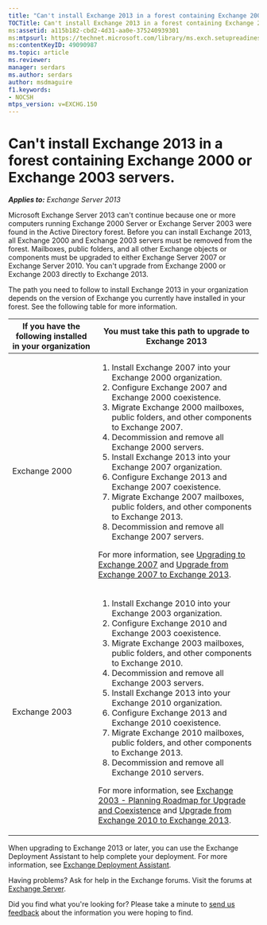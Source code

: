 ```yaml
---
title: "Can't install Exchange 2013 in a forest containing Exchange 2000 or Exchange 2003 servers"
TOCTitle: Can't install Exchange 2013 in a forest containing Exchange 2000 or Exchange 2003 servers.
ms:assetid: a115b182-cbd2-4d31-aa0e-375240939301
ms:mtpsurl: https://technet.microsoft.com/library/ms.exch.setupreadiness.exchange2000or2003presentinorg(v=EXCHG.150)
ms:contentKeyID: 49090987
ms.topic: article
ms.reviewer: 
manager: serdars
ms.author: serdars
author: msdmaguire
f1.keywords:
- NOCSH
mtps_version: v=EXCHG.150
---
```


# Can't install Exchange 2013 in a forest containing Exchange 2000 or Exchange 2003 servers.

_**Applies to:** Exchange Server 2013_

Microsoft Exchange Server 2013 can't continue because one or more computers running Exchange 2000 Server or Exchange Server 2003 were found in the Active Directory forest. Before you can install Exchange 2013, all Exchange 2000 and Exchange 2003 servers must be removed from the forest. Mailboxes, public folders, and all other Exchange objects or components must be upgraded to either Exchange Server 2007 or Exchange Server 2010. You can't upgrade from Exchange 2000 or Exchange 2003 directly to Exchange 2013.

The path you need to follow to install Exchange 2013 in your organization depends on the version of Exchange you currently have installed in your forest. See the following table for more information.

|If you have the following installed in your organization|You must take this path to upgrade to Exchange 2013|
|---|---|
|Exchange 2000|<ol><li>Install Exchange 2007 into your Exchange 2000 organization.</li><li>Configure Exchange 2007 and Exchange 2000 coexistence.</li><li>Migrate Exchange 2000 mailboxes, public folders, and other components to Exchange 2007.</li><li>Decommission and remove all Exchange 2000 servers.</li><li>Install Exchange 2013 into your Exchange 2007 organization.</li><li>Configure Exchange 2013 and Exchange 2007 coexistence.</li><li>Migrate Exchange 2007 mailboxes, public folders, and other components to Exchange 2013.</li><li>Decommission and remove all Exchange 2007 servers.</li></ol> <p> For more information, see [Upgrading to Exchange 2007](/previous-versions/office/exchange-server-2007/bb124008(v=exchg.80)) and [Upgrade from Exchange 2007 to Exchange 2013](upgrade-from-exchange-2007-to-exchange-2013-exchange-2013-help.md).|
|Exchange 2003|<ol><li>Install Exchange 2010 into your Exchange 2003 organization.</li><li>Configure Exchange 2010 and Exchange 2003 coexistence.</li><li>Migrate Exchange 2003 mailboxes, public folders, and other components to Exchange 2010.</li><li>Decommission and remove all Exchange 2003 servers.</li><li>Install Exchange 2013 into your Exchange 2010 organization.</li><li>Configure Exchange 2013 and Exchange 2010 coexistence.</li><li>Migrate Exchange 2010 mailboxes, public folders, and other components to Exchange 2013.</li><li>Decommission and remove all Exchange 2010 servers.</li></ol> <p> For more information, see [Exchange 2003 - Planning Roadmap for Upgrade and Coexistence](/previous-versions/office/exchange-server-2010/aa998186(v=exchg.141)) and [Upgrade from Exchange 2010 to Exchange 2013](upgrade-from-exchange-2010-to-exchange-2013-exchange-2013-help.md).|

When upgrading to Exchange 2013 or later, you can use the Exchange Deployment Assistant to help complete your deployment. For more information, see [Exchange Deployment Assistant](https://assistants.microsoft.com/).

Having problems? Ask for help in the Exchange forums. Visit the forums at [Exchange Server](https://social.technet.microsoft.com/forums/office/home?category=exchangeserver).

Did you find what you're looking for? Please take a minute to [send us feedback](mailto:exsetuphelpfeedback@microsoft.com?subject=exchange%202013%20setup%20help%20feedback) about the information you were hoping to find.
